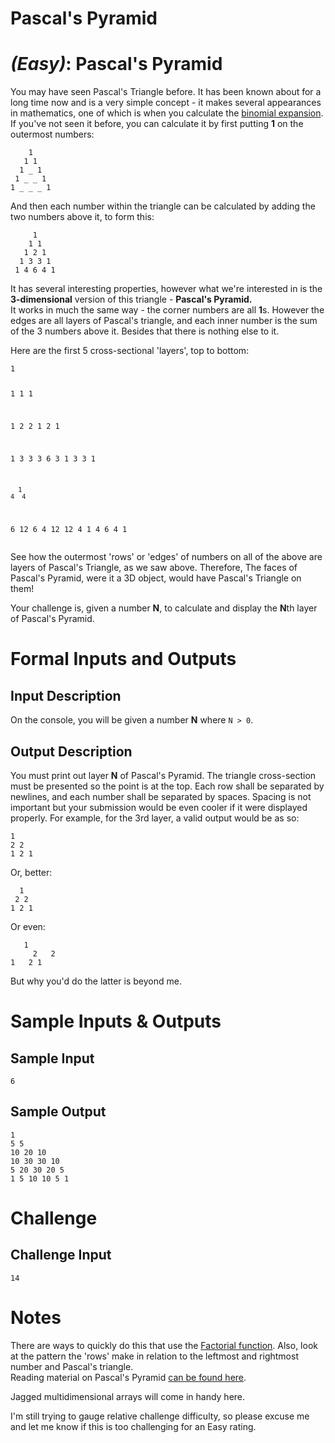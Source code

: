 # Pascal's Pyramid
<div class="md"><h1><a href="#EasyIcon"></a> <em>(Easy)</em>: Pascal's Pyramid</h1>
<p>You may have seen Pascal's Triangle before. It has been known about for a long time now and is a very simple concept - it makes several appearances in mathematics, one of which is when you calculate the <a href="http://en.wikipedia.org/wiki/Binomial_theorem">binomial expansion</a>.<br/>
If you've not seen it before, you can calculate it by first putting <strong>1</strong> on the outermost numbers:</p>
<pre><code>    1
   1 1
  1 _ 1
 1 _ _ 1
1 _ _ _ 1
</code></pre>
<p>And then each number within the triangle can be calculated by adding the two numbers above it, to form this:</p>
<pre><code>     1
    1 1
   1 2 1
  1 3 3 1
 1 4 6 4 1
</code></pre>
<p>It has several interesting properties, however what we're interested in is the <strong>3-dimensional</strong> version of this triangle - <strong>Pascal's Pyramid.</strong><br/>
It works in much the same way - the corner numbers are all <strong>1</strong>s. However the edges are all layers of Pascal's triangle, and each inner number is the sum of the 3 numbers above it. Besides that there is nothing else to it.</p>
<p>Here are the first 5 cross-sectional 'layers', top to bottom:</p>
<pre><code>1

 1
1 1

  1
 2 2
1 2 1

   1
  3 3
 3 6 3
1 3 3 1

      1
    4  4
   6  12 6
 4  12 12 4
1  4  6  4  1
</code></pre>
<p>See how the outermost 'rows' or 'edges' of numbers on all of the above are layers of Pascal's Triangle, as we saw above. Therefore, The faces of Pascal's Pyramid, were it a 3D object, would have Pascal's Triangle on them!</p>
<p>Your challenge is, given a number <strong>N</strong>, to calculate and display the <strong>N</strong>th layer of Pascal's Pyramid.</p>
<h1>Formal Inputs and Outputs</h1>
<h2>Input Description</h2>
<p>On the console, you will be given a number <strong>N</strong> where <code>N &gt; 0</code>.</p>
<h2>Output Description</h2>
<p>You must print out layer <strong>N</strong> of Pascal's Pyramid. The triangle cross-section must be presented so the point is at the top. Each row shall be separated by newlines, and each number shall be separated by spaces. Spacing is not important but your submission would be even cooler if it were displayed properly. For example, for the 3rd layer, a valid output would be as so:</p>
<pre><code>1
2 2
1 2 1
</code></pre>
<p>Or, better:</p>
<pre><code>  1
 2 2
1 2 1
</code></pre>
<p>Or even:</p>
<pre><code>   1
     2   2
1   2 1
</code></pre>
<p>But why you'd do the latter is beyond me.</p>
<h1>Sample Inputs &amp; Outputs</h1>
<h2>Sample Input</h2>
<pre><code>6
</code></pre>
<h2>Sample Output</h2>
<pre><code>1
5 5
10 20 10
10 30 30 10
5 20 30 20 5
1 5 10 10 5 1
</code></pre>
<h1>Challenge</h1>
<h2>Challenge Input</h2>
<pre><code>14
</code></pre>
<h1>Notes</h1>
<p>There are ways to quickly do this that use the <a href="http://en.wikipedia.org/wiki/Factorial">Factorial function</a>. Also, look at the pattern the 'rows' make in relation to the leftmost and rightmost number and Pascal's triangle.<br/>
Reading material on Pascal's Pyramid <a href="http://en.wikipedia.org/wiki/Pascal%27s_pyramid">can be found here</a>.</p>
<p>Jagged multidimensional arrays will come in handy here.</p>
<p>I'm still trying to gauge relative challenge difficulty, so please excuse me and let me know if this is too challenging for an Easy rating.</p>
</div>
